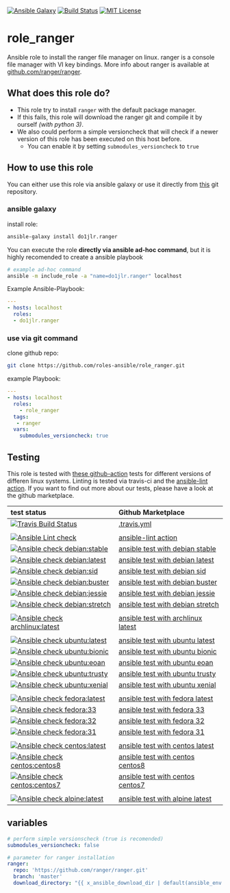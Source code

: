 [![Ansible Galaxy](https://raw.githubusercontent.com/roles-ansible/role_ranger/master/.github/galaxy.svg?sanitize=true)](https://galaxy.ansible.com/do1jlr/ranger) [![Build Status](https://travis-ci.org/roles-ansible/role_ranger.svg?branch=master)](https://travis-ci.org/roles-ansible/role_ranger) [![MIT License](https://raw.githubusercontent.com/roles-ansible/role_ranger/master/.github/license.svg?sanitize=true)](https://github.com/roles-ansible/role_ranger/blob/master/LICENSE)


 role_ranger
==============

Ansible role to install the ranger file manager on linux. ranger is a console file manager with VI key bindings. More info about ranger is available at [github.com/ranger/ranger](https://github.com/ranger/ranger.git).


 What does this role do?
-------------
+ This role try to install ``ranger`` with the default package manager.
+ If this fails, this role will download the ranger git and compile it by ourself *(with python 3)*.
+ We also could perform a simple versioncheck that will check if a newer version of this role has been executed on this host before.
  - You can enable it by setting ``submodules_versioncheck`` to ``true``

 How to use this role
-------------
You can either use this role via ansible galaxy or use it directly from [this](https://github.com/roles-ansible/role_ranger.git) git repository.

### ansible galaxy

install role:
```bash
ansible-galaxy install do1jlr.ranger
```

You can execute the role **directly via ansible ad-hoc command**, but it is highly recomended to create a ansible playbook
```bash
# example ad-hoc command
ansible -m include_role -a "name=do1jlr.ranger" localhost
```

Example Ansible-Playbook:
```yml
---
- hosts: localhost
  roles:
  - do1jlr.ranger
```


### use via git command

clone github repo:
```bash
git clone https://github.com/roles-ansible/role_ranger.git
```

example Playbook:
```yaml
---
- hosts: localhost
  roles:
    - role_ranger
  tags:
   - ranger
  vars:
    submodules_versioncheck: true
```

 Testing
----------
This role is tested with [these github-action](https://github.com/search?q=topic%3Acheck-ansible+topic%3Agithub-actions+org%3Aroles-ansible&type=Repositories) tests for different versions of differen linux systems. Linting is tested via travis-ci and the  [ansible-lint action](https://github.com/marketplace/actions/ansible-lint).
If you want to find out more about our tests, please have a look at the github marketplace.

| test status | Github Marketplace |
| :---------  | :----------------  |
| [![Travis Build Status](https://travis-ci.org/roles-ansible/role_ranger.svg?branch=master)](https://travis-ci.org/roles-ansible/role_ranger) | [.travis.yml](https://github.com/roles-ansible/role_ranger/blob/master/.travis.yml) |
|||
| [![Ansible Lint check](https://github.com/roles-ansible/role_ranger/workflows/Ansible%20Lint%20check/badge.svg)](https://github.com/roles-ansible/role_ranger/actions?query=workflow%3A%22Ansible+Lint+check%22) | [ansible-lint action](https://github.com/marketplace/actions/ansible-lint)
| [![Ansible check debian:stable](https://github.com/roles-ansible/role_ranger/workflows/Ansible%20check%20debian:stable/badge.svg)](https://github.com/roles-ansible/role_ranger/actions?query=workflow%3A%22Ansible+check+debian%3Astable%22) | [ansible test with debian stable](https://github.com/marketplace/actions/check-ansible-debian-stable) |
| [![Ansible check debian:latest](https://github.com/roles-ansible/role_ranger/workflows/Ansible%20check%20debian:latest/badge.svg)](https://github.com/roles-ansible/role_ranger/actions?query=workflow%3A%22Ansible+check+debian%3Alatest%22) | [ansible test with debian latest](https://github.com/marketplace/actions/check-ansible-debian-latest) |
| [![Ansible check debian:sid](https://github.com/roles-ansible/role_ranger/workflows/Ansible%20check%20debian:sid/badge.svg)](https://github.com/roles-ansible/role_ranger/actions?query=workflow%3A%22Ansible+check+debian%3Asid%22) | [ansible test with debian sid](https://github.com/marketplace/actions/check-ansible-debian-sid) |
| [![Ansible check debian:buster](https://github.com/roles-ansible/role_ranger/workflows/Ansible%20check%20debian:buster/badge.svg)](https://github.com/roles-ansible/role_ranger/actions?query=workflow%3A%22Ansible+check+debian%3Abuster%22) | [ansible test with debian buster](https://github.com/marketplace/actions/check-ansible-debian-buster) |
| [![Ansible check debian:jessie](https://github.com/roles-ansible/role_ranger/workflows/Ansible%20check%20debian:jessie/badge.svg)](https://github.com/roles-ansible/role_ranger/actions?query=workflow%3A%22Ansible+check+debian%3Ajessie%22) | [ansible test with debian jessie](https://github.com/marketplace/actions/check-ansible-debian-jessie) |
| [![Ansible check debian:stretch](https://github.com/roles-ansible/role_ranger/workflows/Ansible%20check%20debian:stretch/badge.svg)](https://github.com/roles-ansible/role_ranger/actions?query=workflow%3A%22Ansible+check+debian%3Astretch%22) | [ansible test with debian stretch](https://github.com/marketplace/actions/check-ansible-debian-stretch) |
| | |
| [![Ansible check archlinux:latest](https://github.com/roles-ansible/role_ranger/workflows/Ansible%20check%20archlinux:latest/badge.svg)](https://github.com/roles-ansible/role_ranger/actions?query=workflow%3A%22Ansible+check+archlinux%3Alatest%22) | [ansible test with archlinux latest](https://github.com/marketplace/actions/check-ansible-archlinux-latest) |
| | |
| [![Ansible check ubuntu:latest](https://github.com/roles-ansible/role_ranger/workflows/Ansible%20check%20ubuntu:latest/badge.svg)](https://github.com/roles-ansible/role_ranger/actions?query=workflow%3A%22Ansible+check+ubuntu%3Alatest%22) | [ansible test with ubuntu latest](https://github.com/marketplace/actions/check-ansible-ubuntu-latest) |
| [![Ansible check ubuntu:bionic](https://github.com/roles-ansible/role_ranger/workflows/Ansible%20check%20ubuntu:bionic/badge.svg)](https://github.com/roles-ansible/role_ranger/actions?query=workflow%3A%22Ansible+check+ubuntu%3Abionic%22) | [ansible test with ubuntu bionic](https://github.com/marketplace/actions/check-ansible-ubuntu-bionic) |
| [![Ansible check ubuntu:eoan](https://github.com/roles-ansible/role_ranger/workflows/Ansible%20check%20ubuntu:eoan/badge.svg)](https://github.com/roles-ansible/role_ranger/actions?query=workflow%3A%22Ansible+check+ubuntu%3Aeoan%22) | [ansible test with ubuntu eoan](https://github.com/marketplace/actions/check-ansible-ubuntu-eoan) |
| [![Ansible check ubuntu:trusty](https://github.com/roles-ansible/role_ranger/workflows/Ansible%20check%20ubuntu:trusty/badge.svg)](https://github.com/roles-ansible/role_ranger/actions?query=workflow%3A%22Ansible+check+ubuntu%3Atrusty%22) | [ansible test with ubuntu trusty](https://github.com/marketplace/actions/check-ansible-ubuntu-trusty) |
| [![Ansible check ubuntu:xenial](https://github.com/roles-ansible/role_ranger/workflows/Ansible%20check%20ubuntu:xenial/badge.svg)](https://github.com/roles-ansible/role_ranger/actions?query=workflow%3A%22Ansible+check+ubuntu%3Axenial%22) | [ansible test with ubuntu xenial](https://github.com/marketplace/actions/check-ansible-ubuntu-xenial) |
| | |
| [![Ansible check fedora:latest](https://github.com/roles-ansible/role_ranger/workflows/Ansible%20check%20fedora:latest/badge.svg)](https://github.com/roles-ansible/role_ranger/actions?query=workflow%3A%22Ansible+check+fedora%3Alatest%22) | [ansible test with fedora latest](https://github.com/marketplace/actions/check-ansible-fedora-latest) |
| [![Ansible check fedora:33](https://github.com/roles-ansible/role_ranger/workflows/Ansible%20check%20fedora:33/badge.svg)](https://github.com/roles-ansible/role_ranger/actions?query=workflow%3A%22Ansible+check+fedora%3A33%22) | [ansible test with fedora 33](https://github.com/marketplace/actions/check-ansible-fedora-33) |
| [![Ansible check fedora:32](https://github.com/roles-ansible/role_ranger/workflows/Ansible%20check%20fedora:32/badge.svg)](https://github.com/roles-ansible/role_ranger/actions?query=workflow%3A%22Ansible+check+fedora%3A32%22) | [ansible test with fedora 32](https://github.com/marketplace/actions/check-ansible-fedora-32) |
| [![Ansible check fedora:31](https://github.com/roles-ansible/role_ranger/workflows/Ansible%20check%20fedora:31/badge.svg)](https://github.com/roles-ansible/role_ranger/actions?query=workflow%3A%22Ansible+check+fedora%3A31%22) | [ansible test with fedora 31](https://github.com/marketplace/actions/check-ansible-fedora-31) |
| | |
| [![Ansible check centos:latest](https://github.com/roles-ansible/role_ranger/workflows/Ansible%20check%20centos:latest/badge.svg)](https://github.com/roles-ansible/role_ranger/actions?query=workflow%3A%22Ansible+check+centos%3Alatest%22) | [ansible test with centos latest](https://github.com/marketplace/actions/check-ansible-centos-latest) |
| [![Ansible check centos:centos8](https://github.com/roles-ansible/role_ranger/workflows/Ansible%20check%20centos:centos8/badge.svg)](https://github.com/roles-ansible/role_ranger/actions?query=workflow%3A%22Ansible+check+centos%3Acentos8%22) | [ansible test with centos centos8](https://github.com/marketplace/actions/check-ansible-centos-centos8) |
| [![Ansible check centos:centos7](https://github.com/roles-ansible/role_ranger/workflows/Ansible%20check%20centos:centos7/badge.svg)](https://github.com/roles-ansible/role_ranger/actions?query=workflow%3A%22Ansible+check+centos%3Acentos7%22) | [ansible test with centos centos7](https://github.com/marketplace/actions/check-ansible-centos-centos7) |
| | |
| [![Ansible check alpine:latest](https://github.com/roles-ansible/role_ranger/workflows/Ansible%20check%20alpine:latest/badge.svg)](https://github.com/roles-ansible/role_ranger/actions?query=workflow%3A%22Ansible+check+alpine%3Alatest%22) | [ansible test with alpine latest](https://github.com/marketplace/actions/check-ansible-alpine-latest) |


 variables
-------
```yaml
# perform simple versionscheck (true is recomended)
submodules_versioncheck: false

# parameter for ranger installation
ranger:
  repo: 'https://github.com/ranger/ranger.git'
  branch: 'master'
  download_directory: "{{ x_ansible_download_dir | default(ansible_env.HOME + '/.ansible/tmp/downloads/ranger') }}"
```
